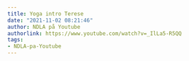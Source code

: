 ```yaml
---
title: Yoga intro Terese
date: "2021-11-02 08:21:46"
author: NDLA på Youtube
authorlink: https://www.youtube.com/watch?v=_IlLa5-R5QQ
tags:
- NDLA-pa-Youtube
---
```

